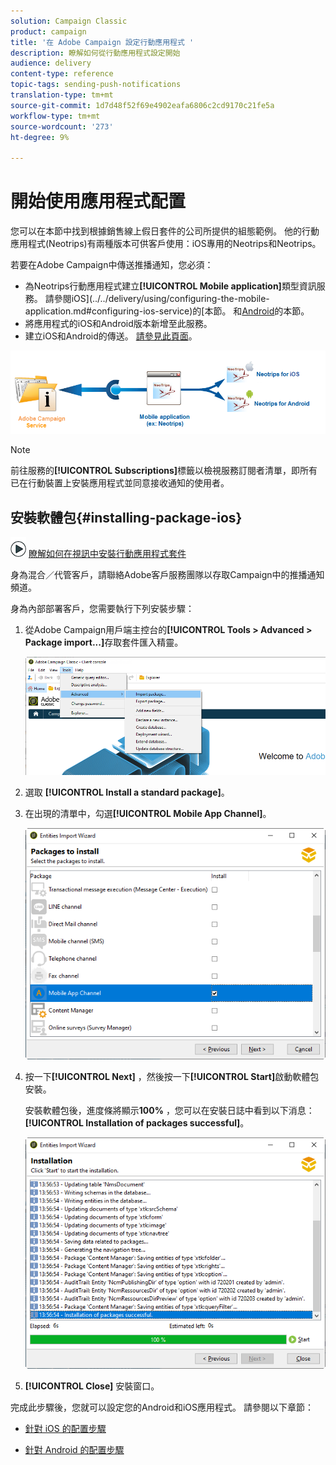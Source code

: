 ```yaml
---
solution: Campaign Classic
product: campaign
title: '在 Adobe Campaign 設定行動應用程式 '
description: 瞭解如何從行動應用程式設定開始
audience: delivery
content-type: reference
topic-tags: sending-push-notifications
translation-type: tm+mt
source-git-commit: 1d7d48f52f69e4902eafa6806c2cd9170c21fe5a
workflow-type: tm+mt
source-wordcount: '273'
ht-degree: 9%

---
```



# 開始使用應用程式配置

您可以在本節中找到根據銷售線上假日套件的公司所提供的組態範例。 他的行動應用程式(Neotrips)有兩種版本可供客戶使用：iOS專用的Neotrips和Neotrips。

若要在Adobe Campaign中傳送推播通知，您必須：

* 為Neotrips行動應用程式建立&#x200B;**[!UICONTROL Mobile application]**&#x200B;類型資訊服務。 請參閱iOS](../../delivery/using/configuring-the-mobile-application.md#configuring-ios-service)的[本節。 和[Android](../../delivery/using/configuring-the-mobile-application-android.md#configuring-android-service)的本節。
* 將應用程式的iOS和Android版本新增至此服務。
* 建立iOS和Android的傳送。 [請參見此頁面](../../delivery/using/creating-notifications.md)。

![](assets/nmac_service_diagram.png)

>[!NOTE]
>
>前往服務的&#x200B;**[!UICONTROL Subscriptions]**&#x200B;標籤以檢視服務訂閱者清單，即所有已在行動裝置上安裝應用程式並同意接收通知的使用者。

## 安裝軟體包{#installing-package-ios}

![](assets/do-not-localize/how-to-video.png) [瞭解如何在視訊中安裝行動應用程式套件](https://experienceleague.adobe.com/docs/campaign-classic-learn/tutorials/sending-messages/push-channel/installing-the-mobile-app-channel.html?lang=en#sending-messages)

身為混合／代管客戶，請聯絡Adobe客戶服務團隊以存取Campaign中的推播通知頻道。

身為內部部署客戶，您需要執行下列安裝步驟：

1. 從Adobe Campaign用戶端主控台的&#x200B;**[!UICONTROL Tools > Advanced > Package import...]**&#x200B;存取套件匯入精靈。

   ![](assets/package_ios.png)

1. 選取 **[!UICONTROL Install a standard package]**。

1. 在出現的清單中，勾選&#x200B;**[!UICONTROL Mobile App Channel]**。

   ![](assets/package_ios_2.png)

1. 按一下&#x200B;**[!UICONTROL Next]** ，然後按一下&#x200B;**[!UICONTROL Start]**&#x200B;啟動軟體包安裝。

   安裝軟體包後，進度條將顯示&#x200B;**100%** ，您可以在安裝日誌中看到以下消息：**[!UICONTROL Installation of packages successful]**。

   ![](assets/package_ios_3.png)

1. **[!UICONTROL Close]** 安裝窗口。

完成此步驟後，您就可以設定您的Android和iOS應用程式。
請參閱以下章節：

* [針對 iOS 的配置步驟](../../delivery/using/configuring-the-mobile-application.md)

* [針對 Android 的配置步驟](../../delivery/using/configuring-the-mobile-application-android.md)
